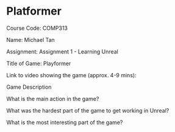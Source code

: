# Platformer

Course Code: COMP313

Name: Michael Tan

Assignment: Assignment 1 - Learning Unreal

Title of Game: Playformer

Link to video showing the game (approx. 4-9 mins): 


Game Description


What is the main action in the game?


What was the hardest part of the game to get working in Unreal?


What is the most interesting part of the game?
